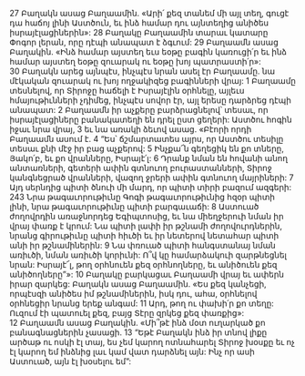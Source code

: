 27 Բաղակն ասաց Բաղաամին. «Արի՛ քեզ տանեմ մի այլ տեղ, գուցէ դա հաճոյ լինի Աստծուն, եւ ինձ համար դու այնտեղից անիծես իսրայէլացիներին»: 28 Բաղակը Բաղաամին տարաւ կատարը Փոգոր լերան, որը դէպի անապատ է ձգւում: 29 Բաղաամն ասաց Բաղակին. «Ինձ համար այստեղ եւս եօթը բագին կառուցի՛ր եւ ինձ համար այստեղ եօթը զուարակ ու եօթը խոյ պատրաստի՛ր»: 30 Բաղակն արեց այնպէս, ինչպէս նրան ասել էր Բաղաամը. նա մէկական զուարակ ու խոյ ողջակիզեց բագինների վրայ:
1 Բաղաամը տեսնելով, որ Տիրոջը հաճելի է Իսրայէլին օրհնելը, այլեւս հմայութիւնների չդիմեց, ինչպէս սովոր էր, այլ երեսը դարձրեց դէպի անապատ: 2 Բաղաամն իր աչքերը բարձրացնելով՝ տեսաւ, որ իսրայէլացիները բանակատեղի են դրել ըստ ցեղերի: Աստծու հոգին իջաւ նրա վրայ, 3 եւ նա առակի ձեւով ասաց.
«Բէորի որդի Բաղաամն ասում է.
4 “Ես՝ ճշմարտատես այրս,
որ Աստծու տեսիլը տեսաւ քնի մէջ իր բաց աչքերով:
5 Ինչքա՜ն գեղեցիկ են քո տները, Յակո՛բ,
եւ քո վրանները, Իսրայէ՛լ:
6 Դրանք նման են հովանի անող անտառների,
գետերի ափին գտնուող բուրաստանների,
Տիրոջ կանգնեցրած վրանների,
վազող ջրերի ափին գտնուող մայրիների:
7 Այդ սերնդից պիտի ծնուի մի մարդ,
որ պիտի տիրի բազում ազգերի:
243 Նրա թագաւորութիւնը Գոգի թագաւորութիւնից հզօր պիտի լինի,
նրա թագաւորութիւնը պիտի բարգաւաճի:
8 Աստուած ժողովրդին առաջնորդեց Եգիպտոսից,
եւ նա միեղջերուի նման իր վրայ փառք է կրում:
Նա պիտի լափի իր թշնամի ժողովուրդներին,
նրանց գիրութիւնը պիտի հիւծի
եւ իր նետերով նետահար պիտի անի իր թշնամիներին:
9 Նա փռուած պիտի հանգստանայ նման առիւծի,
նման առիւծի կորիւնի:
Ո՞վ կը համարձակուի զարթնեցնել նրան:
Իսրայէ՜լ, թող օրհնուեն քեզ օրհնողները,
եւ անիծուեն քեզ անիծողները”»:
10 Բաղակը բարկացաւ Բաղաամի վրայ եւ ափերն իրար զարկեց: Բաղակն ասաց Բաղաամին. «Ես քեզ կանչեցի, որպէսզի անիծես իմ թշնամիներին, իսկ դու, ահա, օրհնելով օրհնեցիր նրանց երեք անգամ: 11 Արդ, թող ու փախի՛ր քո տեղը: Ուզում էի պատուել քեզ, բայց Տէրը զրկեց քեզ փառքից»: 12 Բաղաամն ասաց Բաղակին. «Մի՞թէ ինձ մօտ ուղարկած քո բանագնացներին չասացի. 13 “Եթէ Բաղակն ինձ իր տնով լիքը արծաթ ու ոսկի էլ տայ, ես չեմ կարող ոտնահարել Տիրոջ խօսքը եւ ոչ էլ կարող եմ ինձնից լաւ կամ վատ դարձնել այն: Ինչ որ ասի Աստուած, այն էլ խօսելու եմ”:
